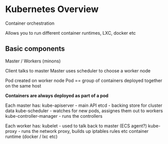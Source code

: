 Kubernetes Overview
================================

Container orchestration

Allows you to run different container runtimes, LXC, docker etc

Basic components
----------------

Master / Workers (minons)

Client talks to master
Master uses scheduler to choose a worker node

Pod created on worker node
Pod == group of containers deployed together on the same host

**Containers are always deployed as part of a pod**

Each master has:
kube-apiserver - main API
etcd - backing store for cluster data
kube-scheduler - watches for new pods, assignes them out to workers
kube-controller-manager - runs the controllers


Each worker has:
kubelet - used to talk back to master (ECS agent?)
kube-proxy - runs the network proxy, builds up iptables rules etc
container runtime (docker / lxc etc)
